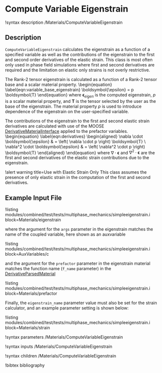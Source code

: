 # Compute Variable Eigenstrain

!syntax description /Materials/ComputeVariableEigenstrain

## Description

`ComputeVariableEigenstrain` calculates the eigenstrain as a function of a specified
variable as well as the contributions of the eigenstrain to the first and second
order derivatives of the elastic strain.
This class is most often only used in phase field simulations where first and
second derivatives are required and the limitation on elastic only strains is
not overly restrictive.

The Rank-2 tensor eigenstrain is calculated as a function of a Rank-2 tensor base
and a scalar material property.
\begin{equation}
  \label{eqn:variable_base_eigenstrain}
  \boldsymbol{\epsilon} = p \boldsymbol{T}
\end{equation}
where $\boldsymbol{\epsilon}_{eigen}$ is the computed eigenstrain,
$p$ is a scalar material property, and $\boldsymbol{T}$ is the tensor selected by
the user as the base of the eigenstrain.
The material property $p$ is used to introduce dependence of the eigenstrain on
the user-specified variable.

The contributions of the eigenstrain to the first and second elastic strain
derivatives are calculated with use of the MOOSE
[DerivativeMaterialInterface](framework_development/interfaces/DerivativeMaterialInterface.md)
applied to the prefactor variables.
\begin{equation}
  \label{eqn:derivatives}
  \begin{aligned}
  \nabla \cdot \boldsymbol{\epsilon} & = \left( \nabla \cdot p \right) \boldsymbol{T} \\
  \nabla^2 \cdot \boldsymbol{\epsilon} & = \left( \nabla^2 \cdot p \right) \boldsymbol{T}
  \end{aligned}
\end{equation}
where $\nabla \cdot \boldsymbol{\epsilon}$ and $\nabla^2 \cdot \boldsymbol{\epsilon}$ are
the first and second derivatives of the elastic strain contributions due to the
eigenstrain.

!alert warning title=Use with Elastic Strain Only
This class assumes the presence of only elastic strain in the computation of the
first and second derivatives.

## Example Input File

!listing modules/combined/test/tests/multiphase_mechanics/simpleeigenstrain.i block=Materials/eigenstrain

where the argument for the `args` parameter in the eigenstrain matches the name
of the coupled variable, here shown as an auxvariable

!listing modules/combined/test/tests/multiphase_mechanics/simpleeigenstrain.i block=AuxVariables/c

and the argument for the `prefactor` parameter in the eigenstrain material matches
the function name (`f_name` parameter) in the [DerivativeParsedMaterial](/DerivativeParsedMaterial.md)

!listing modules/combined/test/tests/multiphase_mechanics/simpleeigenstrain.i block=Materials/prefactor

Finally, the `eigenstrain_name` parameter value must also be set for the strain calculator, and an example parameter setting is shown below:

!listing modules/combined/test/tests/multiphase_mechanics/simpleeigenstrain.i block=Materials/strain

!syntax parameters /Materials/ComputeVariableEigenstrain

!syntax inputs /Materials/ComputeVariableEigenstrain

!syntax children /Materials/ComputeVariableEigenstrain

!bibtex bibliography
